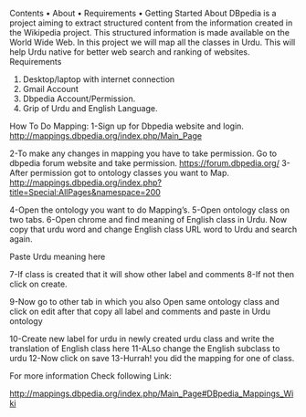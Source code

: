 Contents
•	About
•	Requirements
•	Getting Started
About
DBpedia is a project aiming to extract structured content from the information created in the Wikipedia project. This structured information is made available on the World Wide Web. In this project we will map all the classes in Urdu. This will help Urdu native for better web search and ranking of websites.
Requirements
1.	Desktop/laptop with internet connection
2.	Gmail Account
3.	Dbpedia Account/Permission.
4.	Grip of Urdu and English Language.

How To Do Mapping:
1-Sign up for Dbpedia website and login.
http://mappings.dbpedia.org/index.php/Main_Page

2-To make any changes in mapping you have to take permission. Go to dbpedia forum website and take permission.
https://forum.dbpedia.org/
3-After permission got to ontology classes you want to Map.
http://mappings.dbpedia.org/index.php?title=Special:AllPages&namespace=200

4-Open the ontology you want to do Mapping’s.
5-Open ontology class on two tabs. 
6-Open chrome and find meaning of English class in Urdu. Now copy that urdu word and change English class URL word to Urdu and search again.
 
Paste Urdu meaning here
 
7-If class is created that it will show other label and comments
8-If not then click on create.
 
9-Now go to other tab in which you also Open same ontology class and click on edit after that copy all label and comments and paste in Urdu ontology
 
10-Create new label for urdu in newly created urdu class and write the translation of English class here
11-ALso change the English subclass to urdu
12-Now click on save
13-Hurrah!  you did the mapping for one of class.


For more information Check following Link:


http://mappings.dbpedia.org/index.php/Main_Page#DBpedia_Mappings_Wiki

